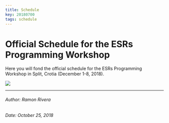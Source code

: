 ```yaml
---
title: Schedule
key: 20180700
tags: schedule
---
```



# Official Schedule for the ESRs Programming Workshop  

Here you will fond the official schedule for the ESRs Programming Workshop in Split, Crotia (December 1-8, 2018).  










![](https://i.imgur.com/KMVYY8O.png)  

---
###### Author: Ramon Rivera  
###### Date: October 25, 2018  
